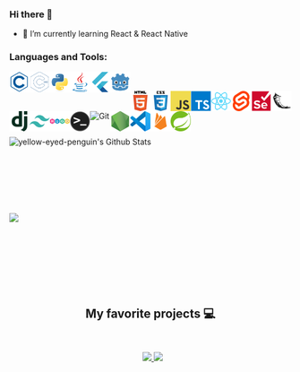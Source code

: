 ### Hi there 👋

<!--
**yellow-eyed-penguin/yellow-eyed-penguin** is a ✨ _special_ ✨ repository because its `README.md` (this file) appears on your GitHub profile.

Here are some ideas to get you started:

- 🔭 I’m currently working on ...
- 🌱 I’m currently learning ...
- 👯 I’m looking to collaborate on ...
- 🤔 I’m looking for help with ...
- 💬 Ask me about ...
- 📫 How to reach me: ...
- 😄 Pronouns: ...
- ⚡ Fun fact: ...
-->

- 🌱 I’m currently learning React & React Native

### Languages and Tools:
<p>
<img align="left" alt="" width="36px" src="https://github.com/devicons/devicon/blob/master/icons/c/c-line.svg" />
<img align="left" alt="" width="36px" src="https://raw.githubusercontent.com/devicons/devicon/master/icons/cplusplus/cplusplus-line.svg" />
<img align="left" alt="Python" width="36px" src="https://raw.githubusercontent.com/devicons/devicon/master/icons/python/python-original.svg" />
<img align="left" alt="Java" width="36px" src="https://raw.githubusercontent.com/devicons/devicon/master/icons/java/java-original.svg" />
<img align="left" alt="" width="36px" src="https://raw.githubusercontent.com/devicons/devicon/master/icons/flutter/flutter-original.svg" />
<img align="left" alt="" width="36px" src="https://raw.githubusercontent.com/devicons/devicon/master/icons/godot/godot-original.svg" />
<br/>
<br/>
<a href="https://www.w3.org/html/" target="_blank"> <img align="left" alt="HTML5" width="36px" src="https://raw.githubusercontent.com/github/explore/80688e429a7d4ef2fca1e82350fe8e3517d3494d/topics/html/html.png" /></a>
<a href="https://www.w3schools.com/css/" target="_blank"> <img align="left" alt="CSS3" width="36px" src="https://raw.githubusercontent.com/github/explore/80688e429a7d4ef2fca1e82350fe8e3517d3494d/topics/css/css.png" /></a>
<a href="https://developer.mozilla.org/en-US/docs/Web/JavaScript" target="_blank"> <img align="left" alt="JavaScript" width="36px" src="https://raw.githubusercontent.com/github/explore/80688e429a7d4ef2fca1e82350fe8e3517d3494d/topics/javascript/javascript.png" /></a>
<img align="left" alt="" width="36px" src="https://raw.githubusercontent.com/devicons/devicon/master/icons/typescript/typescript-plain.svg" />
<a href="https://reactjs.org/" target="_blank"> <img align="left" alt="React" width="36px" src="https://raw.githubusercontent.com/devicons/devicon/master/icons/react/react-original.svg" /></a>
<img align="left" alt="" width="36px" src="https://raw.githubusercontent.com/devicons/devicon/master/icons/svelte/svelte-original.svg" />
<a href="https://www.selenium.dev/" target="_blank"> <img align="left" alt="selenium" width="36" src="https://raw.githubusercontent.com/devicons/devicon/master/icons/selenium/selenium-original.svg" /> </a>
<img align="left" alt="" width="36px" src="https://raw.githubusercontent.com/devicons/devicon/master/icons/flask/flask-original.svg" />
<img align="left" alt="" width="36px" src="https://raw.githubusercontent.com/devicons/devicon/master/icons/django/django-plain.svg" />
<a href="https://tailwindcss.com/" target="_blank"> <img align="left" alt="tailwind" width="36" src="https://raw.githubusercontent.com/devicons/devicon/master/icons/tailwindcss/tailwindcss-plain.svg" /> </a>
<img align="left" alt="" width="36px" src="https://raw.githubusercontent.com/devicons/devicon/master/icons/hugo/hugo-original-wordmark.svg" />
<br/>
<br/>
<img align="left" alt="Terminal" width="36px" src="https://raw.githubusercontent.com/github/explore/80688e429a7d4ef2fca1e82350fe8e3517d3494d/topics/terminal/terminal.png" />
<img align="left" alt="Git" width="36px" src="https://raw.githubusercontent.com/jmnote/z-icons/master/svg/git.svg" />
<img align="left" alt="Node.js" width="36px" src="https://raw.githubusercontent.com/github/explore/80688e429a7d4ef2fca1e82350fe8e3517d3494d/topics/nodejs/nodejs.png" />
<img align="left" alt="Visual Studio Code" width="36px" src="https://raw.githubusercontent.com/github/explore/80688e429a7d4ef2fca1e82350fe8e3517d3494d/topics/visual-studio-code/visual-studio-code.png" />
<img align="left" alt="" width="36px" src="https://raw.githubusercontent.com/devicons/devicon/master/icons/firebase/firebase-plain.svg" />
<img align="left" alt="" width="36px" src="https://raw.githubusercontent.com/devicons/devicon/master/icons/spring/spring-original.svg" />
</p>
<br />
<br />
<img align="left" alt="yellow-eyed-penguin's Github Stats" src="https://github-readme-stats.vercel.app/api?username=yellow-eyed-penguin&show_icons=true&hide_border=true&theme=midnight-purple" />
<br />
<br />
<br />
<br />
<br />
<br />
<br />
<br />
<img align="left" src="https://github-readme-stats.vercel.app/api/top-langs/?username=yellow-eyed-penguin&layout=compact&theme=radical" width="400" />
<br />
<br />
<br />
<br />
<br />
<br />
<br />
<br />
<h2 align="center">My favorite projects 💻</h2>
<br />
<p align="center">
  <img width="400" src="" />
  <img width="400" src="" />
 <a href="https://github.com/yellow-eyed-penguin/coding-challanges">
  <img align="" src="https://github-readme-stats.vercel.app/api/pin/?username=yellow-eyed-penguin&repo=coding-challanges&theme=tokyonight" />
</a>
  <a href="https://github.com/yellow-eyed-penguin/speedtester">
  <img align="" src="https://github-readme-stats.vercel.app/api/pin/?username=yellow-eyed-penguin&repo=speedtester&theme=tokyonight" />
</a>

</p>
